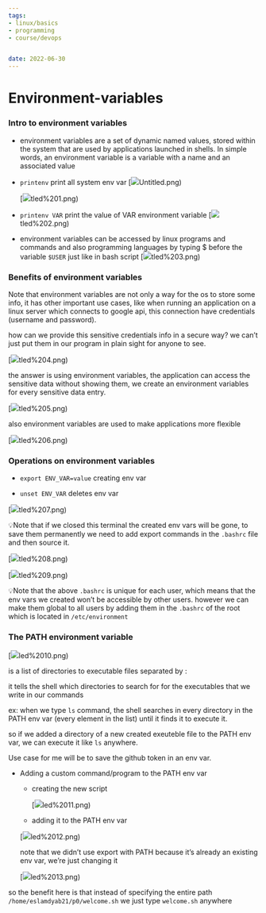 ```yaml
---
tags: 
- linux/basics
- programming
- course/devops


date: 2022-06-30
---
```


# Environment-variables


### Intro to environment variables

*   environment variables are a set of dynamic named values, stored within the system that are used by applications launched in shells. In simple words, an environment variable is a variable with a name and an associated value

*   `printenv` print all system env var
    [![](Linux/Basics/Environment-Variables-images/Untitled.png)Untitled.png)
    
    [![](Linux/Basics/Environment-Variables-images/Untitled%201.png)tled%201.png)
    

*   `printenv VAR` print the value of VAR environment variable
    [![](Linux/Basics/Environment-Variables-images/Untitled%202.png)tled%202.png)
    

*   environment variables can be accessed by linux programs and commands and also programming languages by typing $ before the variable `$USER` just like in bash script
    [![](Linux/Basics/Environment-Variables-images/Untitled%203.png)tled%203.png)

### Benefits of environment variables

Note that environment variables are not only a way for the os to store some info, it has other important use cases, like when running an application on a linux server which connects to google api, this connection have credentials (username and password).

how can we provide this sensitive credentials info in a secure way? we can’t just put them in our program in plain sight for anyone to see.

[![](Linux/Basics/Environment-Variables-images/Untitled%204.png)tled%204.png)

the answer is using environment variables, the application can access the sensitive data without showing them, we create an environment variables for every sensitive data entry.

[![](Linux/Basics/Environment-Variables-images/Untitled%205.png)tled%205.png)

also environment variables are used to make applications more flexible

[![](Linux/Basics/Environment-Variables-images/Untitled%206.png)tled%206.png)

### Operations on environment variables

*   `export ENV_VAR=value` creating env var

*   `unset ENV_VAR` deletes env var

[![](Linux/Basics/Environment-Variables-images/Untitled%207.png)tled%207.png)

💡Note that if we closed this terminal the created env vars will be gone, to save them permanently 
    we need to add export commands in the `.bashrc` file and then source it.

[![](Linux/Basics/Environment-Variables-images/Untitled%208.png)tled%208.png)

[![](Linux/Basics/Environment-Variables-images/Untitled%209.png)tled%209.png)

💡Note that the above `.bashrc` is unique for each user, which means that the env vars we created 
    won’t be accessible by other users. however we can make them global to all users by adding them in the `.bashrc` of the root which is located in `/etc/environment`

### The PATH environment variable

[![](Linux/Basics/Environment-Variables-images/Untitled%2010.png)led%2010.png)

is a list of directories to executable files separated by :

it tells the shell which directories to search for for the executables that we write in our commands

ex: when we type `ls` command, the shell searches in every directory in the PATH env var (every element in the list) until it finds it to execute it.

so if we added a directory of a new created exeuteble file to the PATH env var, we can execute it like `ls` anywhere.

Use case for me will be to save the github token in an env var.

*   Adding a custom command/program to the PATH env var
    
    *   creating the new script
        
        [![](Linux/Basics/Environment-Variables-images/Untitled%2011.png)led%2011.png)
        
    
    *   adding it to the PATH env var
    
    [![](Linux/Basics/Environment-Variables-images/Untitled%2012.png)led%2012.png)
    
    note that we didn’t use export with PATH because it’s already an existing env var, we’re just changing it
    
    [![](Linux/Basics/Environment-Variables-images/Untitled%2013.png)led%2013.png)
    

so the benefit here is that instead of specifying the entire path `/home/eslamdyab21/p0/welcome.sh` we just type `welcome.sh` anywhere
